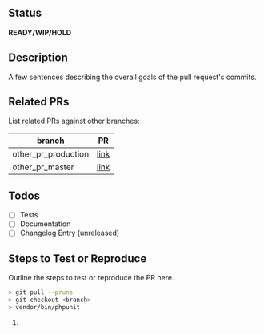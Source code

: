 ## Status
**READY/WIP/HOLD**

## Description
A few sentences describing the overall goals of the pull request's commits.

## Related PRs
List related PRs against other branches:

branch | PR
------ | ------
other_pr_production | [link]()
other_pr_master | [link]()


## Todos
- [ ] Tests
- [ ] Documentation
- [ ] Changelog Entry (unreleased)

## Steps to Test or Reproduce
Outline the steps to test or reproduce the PR here.

```bash
> git pull --prune
> git checkout <branch>
> vendor/bin/phpunit
```

1.
